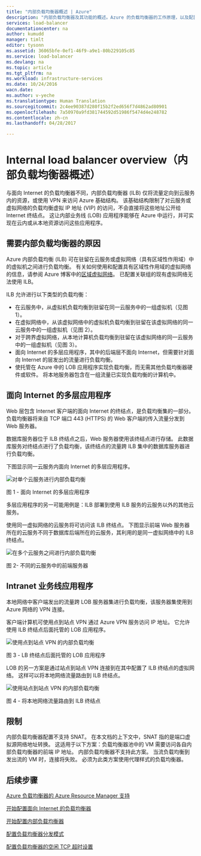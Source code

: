 ```yaml
---
title: "内部负载均衡器概述 | Azure"
description: "内部负载均衡器及其功能的概述。Azure 的负载均衡器的工作原理，以及配置内部终结点的可能方案"
services: load-balancer
documentationcenter: na
author: kumudd
manager: timlt
editor: tysonn
ms.assetid: 36065bfe-0ef1-46f9-a9e1-80b229105c85
ms.service: load-balancer
ms.devlang: na
ms.topic: article
ms.tgt_pltfrm: na
ms.workload: infrastructure-services
ms.date: 10/24/2016
wacn.date: 
ms.author: v-yeche
ms.translationtype: Human Translation
ms.sourcegitcommit: 2c4ee90387d280f15b2f2ed656f7d4862ad80901
ms.openlocfilehash: 7a50970a9fd381744592d51986f5474d4e248782
ms.contentlocale: zh-cn
ms.lasthandoff: 04/28/2017

---
```


# <a name="internal-load-balancer-overview"></a>Internal load balancer overview（内部负载均衡器概述）

与面向 Internet 的负载均衡器不同，内部负载均衡器 (ILB) 仅将流量定向到云服务内的资源，或使用 VPN 来访问 Azure 基础结构。 该基础结构限制了对云服务或虚拟网络的负载均衡虚拟 IP 地址 (VIP) 的访问，不会直接将这些地址公开给 Internet 终结点。 这让内部业务线 (LOB) 应用程序能够在 Azure 中运行，并可实现在云内或从本地资源访问这些应用程序。

## <a name="why-you-may-need-an-internal-load-balancer"></a>需要内部负载均衡器的原因

Azure 内部负载均衡 (ILB) 可在驻留在云服务或虚拟网络（具有区域性作用域）中的虚拟机之间进行负载均衡。 有关如何使用和配置具有区域性作用域的虚拟网络的信息，请参阅 Azure 博客中的[区域虚拟网络](https://azure.microsoft.com/blog/2014/05/14/regional-virtual-networks/)。 已配置关联组的现有虚拟网络无法使用 ILB。

ILB 允许进行以下类型的负载均衡：

* 在云服务中，从虚拟机负载均衡到驻留在同一云服务中的一组虚拟机（见图 1）。
* 在虚拟网络中，从该虚拟网络中的虚拟机负载均衡到驻留在该虚拟网络的同一云服务中的一组虚拟机（见图 2）。
* 对于跨界虚拟网络，从本地计算机负载均衡到驻留在该虚拟网络的同一云服务中的一组虚拟机（见图 3）。
* 面向 Internet 的多层应用程序，其中的后端层不面向 Internet，但需要针对面向 Internet 的层发出的流量进行负载均衡。
* 使托管在 Azure 中的 LOB 应用程序实现负载均衡，而无需其他负载均衡器硬件或软件。 将本地服务器包含在一组流量已实现负载均衡的计算机中。

## <a name="internet-facing-multi-tier-applications"></a>面向 Internet 的多层应用程序

Web 层包含 Internet 客户端的面向 Internet 的终结点，是负载均衡集的一部分。 负载均衡器将来自 TCP 端口 443 (HTTPS) 的 Web 客户端的传入流量分发到 Web 服务器。

数据库服务器位于 ILB 终结点之后，Web 服务器使用该终结点进行存储。 此数据库服务对终结点进行了负载均衡，该终结点的流量跨 ILB 集中的数据库服务器进行负载均衡。

下图显示同一云服务内面向 Internet 的多层应用程序。

![对单个云服务进行内部负载均衡](./media/load-balancer-internal-overview/IC736321.png)

图 1 - 面向 Internet 的多层应用程序

多层应用程序的另一可能用例是：ILB 部署到使用 ILB 服务的云服务以外的其他云服务。

使用同一虚拟网络的云服务将可访问该 ILB 终结点。 下图显示前端 Web 服务器所在的云服务不同于数据库后端所在的云服务，其利用的是同一虚拟网络中的 ILB 终结点。

![在多个云服务之间进行内部负载均衡](./media/load-balancer-internal-overview/IC744147.png)

图 2- 不同的云服务中的前端服务器

## <a name="intranet-line-of-business-applications"></a>Intranet 业务线应用程序

本地网络中客户端发出的流量跨 LOB 服务器集进行负载均衡，该服务器集使用到 Azure 网络的 VPN 连接。

客户端计算机可使用点到站点 VPN 通过 Azure VPN 服务访问 IP 地址。 它允许使用 ILB 终结点后面托管的 LOB 应用程序。

![使用点到站点 VPN 的内部负载均衡](./media/load-balancer-internal-overview/IC744148.png)

图 3 - LB 终结点后面托管的 LOB 应用程序

LOB 的另一方案是通过站点到站点 VPN 连接到在其中配置了 ILB 终结点的虚拟网络。 这样可以将本地网络流量路由到 ILB 终结点。

![使用站点到站点 VPN 的内部负载均衡](./media/load-balancer-internal-overview/IC744150.png)

图 4 - 将本地网络流量路由到 ILB 终结点

## <a name="limitations"></a>限制

内部负载均衡器配置不支持 SNAT。 在本文档的上下文中，SNAT 指的是端口虚拟源网络地址转换。  这适用于以下方案：负载均衡器池中的 VM 需要访问各自内部负载均衡器的前端 IP 地址。 内部负载均衡器不支持此方案。 当流负载均衡到发出流的 VM 时，连接将失败。 必须为此类方案使用代理样式的负载均衡器。

## <a name="next-steps"></a>后续步骤

[Azure 负载均衡器的 Azure Resource Manager 支持](load-balancer-arm.md)

[开始配置面向 Internet 的负载均衡器](load-balancer-get-started-internet-arm-ps.md)

[开始配置内部负载均衡器](load-balancer-get-started-ilb-arm-ps.md)

[配置负载均衡器分发模式](load-balancer-distribution-mode.md)

[配置负载均衡器的空闲 TCP 超时设置](load-balancer-tcp-idle-timeout.md)
